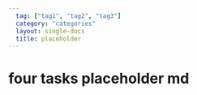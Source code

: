 ```yaml
---
  tag: ["tag1", "tag2", "tag3"]
  category: "categories"
  layout: single-docs
  title: placeholder
---
```


# four tasks placeholder md
